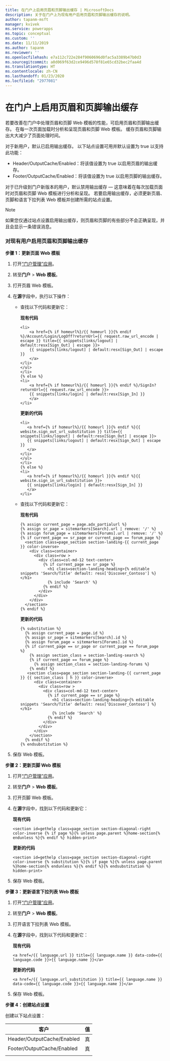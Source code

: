 ```yaml
---
title: 在门户上启用页眉和页脚输出缓存 | MicrosoftDocs
description: 关于在门户上为现有用户启用页眉和页脚输出缓存的说明。
author: tapanm-msft
manager: kvivek
ms.service: powerapps
ms.topic: conceptual
ms.custom: ''
ms.date: 11/11/2019
ms.author: tapanm
ms.reviewer: ''
ms.openlocfilehash: e7a112c722e284f9060696d0fac5a3389b47b0d3
ms.sourcegitcommit: a0d069f63d2ce9496d578f81e65cd32bec2faa4d
ms.translationtype: HT
ms.contentlocale: zh-CN
ms.lasthandoff: 01/23/2020
ms.locfileid: "2977081"
---
```

# <a name="enable-header-and-footer-output-caching-on-a-portal"></a>在门户上启用页眉和页脚输出缓存

若要改善在门户中处理页眉和页脚 Web 模板的性能，可启用页眉和页脚输出缓存。 在每一次页面加载时分析和呈现页眉和页脚 Web 模板。 缓存页眉和页脚输出大大减少了页面处理时间。

对于新用户，默认已启用输出缓存。 以下站点设置可用并默认设置为 true 以支持此功能：
- Header/OutputCache/Enabled：将该值设置为 true 以启用页眉的输出缓存。
- Footer/OutputCache/Enabled：将该值设置为 true 以启用页脚的输出缓存。

对于已升级到门户新版本的用户，默认禁用输出缓存 &mdash; 这意味着在每次加载页面时对页眉和页脚 Web 模板进行分析和呈现。 若要启用输出缓存，必须更新页眉、页脚和语言下拉列表 Web 模板并创建所需的站点设置。

> [!Note]
> 如果您仅通过站点设置启用输出缓存，则页眉和页脚的有些部分不会正确呈现，并且会显示一条错误消息。

### <a name="enable-header-and-footer-output-caching-for-an-existing-user"></a>对现有用户启用页眉和页脚输出缓存

**步骤 1：更新页面 Web 模板**

1. 打开[“门户管理”应用](configure-portal.md)。
2. 转至**门户** > **Web 模板**。
3. 打开页眉 Web 模板。
4. 在**源**字段中，执行以下操作：
    - 查找以下代码和更新它：
    
        **现有代码**

        ```
        <li>
            <a href={% if homeurl%}/{{ homeurl }}{% endif %}/Account/Login/LogOff?returnUrl={{ request.raw_url_encode | escape }} title={{ snippets[links/logout] | default:resx[Sign_Out] | escape }}>
            {{ snippets[links/logout] | default:resx[Sign_Out] | escape }}
            </a>
        </li>
        </ul>
        </li>
        {% else %}
        <li>
            <a href={% if homeurl%}/{{ homeurl }}{% endif %}/SignIn?returnUrl={{ request.raw_url_encode }}>
            {{ snippets[links/login] | default:resx[Sign_In] }}
            </a>
        </li>
        ```
        
        **更新的代码**

         ```
        <li>
            <a href={% if homeurl%}/{{ homeurl }}{% endif %}{{ website.sign_out_url_substitution }} title={{ snippets[links/logout] | default:resx[Sign_Out] | escape }}>
            {{ snippets[links/logout] | default:resx[Sign_Out] | escape }}
            </a>
        </li>
        </ul>
        </li>
        {% else %}
        <li>
            <a href={% if homeurl%}/{{ homeurl }}{% endif %}{{ website.sign_in_url_substitution }}>
            {{ snippets[links/login] | default:resx[Sign_In] }}
            </a>
        </li>
        ```
    - 查找以下代码和更新它：

        **现有代码**
        ```
        {% assign current_page = page.adx_partialurl %}
        {% assign sr_page = sitemarkers[Search].url | remove: '/' %}
        {% assign forum_page = sitemarkers[Forums].url | remove: '/' %}
        {% if current_page == sr_page or current_page == forum_page %}
          <section class=page_section section-landing-{{ current_page }} color-inverse>
            <div class=container>
              <div class=row >
                <div class=col-md-12 text-center>
                  {% if current_page == sr_page %}
                    <h1 class=section-landing-heading>{% editable snippets 'Search/Title' default: resx['Discover_Contoso'] %}</h1>
                    {% include 'Search' %}
                  {% endif %}
                </div>
              </div>
            </div>
          </section>
        {% endif %}
        ```

        **更新的代码**

        ```
        {% substitution %}
          {% assign current_page = page.id %}
          {% assign sr_page = sitemarkers[Search].id %}
          {% assign forum_page = sitemarkers[Forums].id %}
          {% if current_page == sr_page or current_page == forum_page %}
            {% assign section_class = section-landing-search %}
            {% if current_page == forum_page %}
              {% assign section_class = section-landing-forums %}
            {% endif %}
           <section class=page_section section-landing-{{ current_page }} {{ section_class | h }} color-inverse>
              <div class=container>
                <div class=row >
                  <div class=col-md-12 text-center>
                    {% if current_page == sr_page %}
                      <h1 class=section-landing-heading>{% editable snippets 'Search/Title' default: resx['Discover_Contoso'] %}</h1>
                      {% include 'Search' %}
                    {% endif %}
                  </div>
                </div>
              </div>
            </section>
          {% endif %}
        {% endsubstitution %}
        ```

5. 保存 Web 模板。

**步骤 2：更新页脚 Web 模板**

1. 打开[“门户管理”应用](configure-portal.md)。
2. 转至**门户** > **Web 模板**。
3. 打开页脚 Web 模板。
4. 在**源**字段中，找到以下代码和更新它：
    
    **现有代码**
    
    ```
    <section id=gethelp class=page_section section-diagonal-right color-inverse {% if page %}{% unless page.parent %}home-section{% endunless %}{% endif %} hidden-print>
    ```

    **更新的代码**

    ```
    <section id=gethelp class=page_section section-diagonal-right color-inverse {% substitution %}{% if page %}{% unless page.parent %}home-section{% endunless %}{% endif %}{% endsubstitution %} hidden-print>
    ```

5. 保存 Web 模板。

**步骤 3：更新语言下拉列表 Web 模板**

1. 打开[“门户管理”应用](configure-portal.md)。
2. 转至**门户** > **Web 模板**。
3. 打开语言下拉列表 Web 模板。
4. 在**源**字段中，找到以下代码和更新它：
    
    **现有代码**

    ```
    <a href=/{{ language.url }} title={{ language.name }} data-code={{ language.code }}>{{ language.name }}</a>
    ```

    **更新的代码**

    ```
    <a href=/{{ language.url_substitution }} title={{ language.name }} data-code={{ language.code }}>{{ language.name }}</a>
    ```

5. 保存 Web 模板。

**步骤 4：创建站点设置**

创建以下站点设置：

|客户|值|
|----|-----|
|Header/OutputCache/Enabled|真|
|Footer/OutputCache/Enabled|真|
|||
